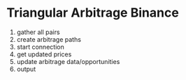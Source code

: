 # Triangular Arbitrage Binance
1. gather all pairs
2. create arbitrage paths
3. start connection
4. get updated prices
5. update arbitrage data/opportunities
6. output